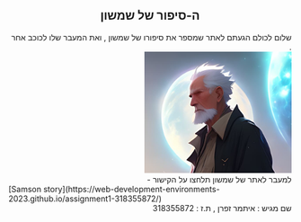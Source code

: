 <div dir="rtl" align="center">
<h2>ה-סיפור של שמשון</h2>
</div>
<div dir="rtl" >
שלום לכולם הגעתם לאתר שמספר את סיפורו של שמשון , ואת המעבר שלו לכוכב אחר .
</div>
<div dir="rtl" >
<img src="resources/images/icon.png" alt="Samson">
</div>
<div dir="rtl" >
  למעבר לאתר של שמשון תלחצו על הקישור -
</div>
[Samson story](https://web-development-environments-2023.github.io/assignment1-318355872/)
<div dir="rtl" >
שם מגיש : איתמר זפרן , ת.ז : 318355872
</div>


